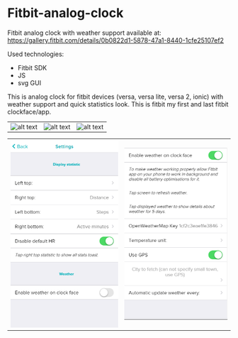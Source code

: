 # Fitbit-analog-clock
Fitbit analog clock with weather support available at: https://gallery.fitbit.com/details/0b0822d1-5878-47a1-8440-1cfe25107ef2

Used technologies:
- Fitbit SDK
- JS
- svg GUI

This is analog clock for fitbit devices (versa, versa lite, versa 2, ionic) with weather support and quick statistics look. This is fitbit my first and last fitbit clockface/app.

|      |  | |
| ---      | ---       | ---       |
| ![alt text](https://github.com/wojtaszek171/Fitbit-analog-clock/blob/readme-images/2020-12-17%2023_53_48-Window.png) | ![alt text](https://github.com/wojtaszek171/Fitbit-analog-clock/blob/readme-images/2020-12-17%2023_54_01-Window.png) | ![alt text](https://github.com/wojtaszek171/Fitbit-analog-clock/blob/readme-images/2020-12-17%2023_54_11-Window.png) |

|      |  |
| ---      | ---       |
| ![alt text](https://github.com/wojtaszek171/Fitbit-analog-clock/blob/readme-images/2021-04-18%2016_28_52-Window.png) | ![alt text](https://github.com/wojtaszek171/Fitbit-analog-clock/blob/readme-images/2021-04-18%2016_29_13-Window.png) |
